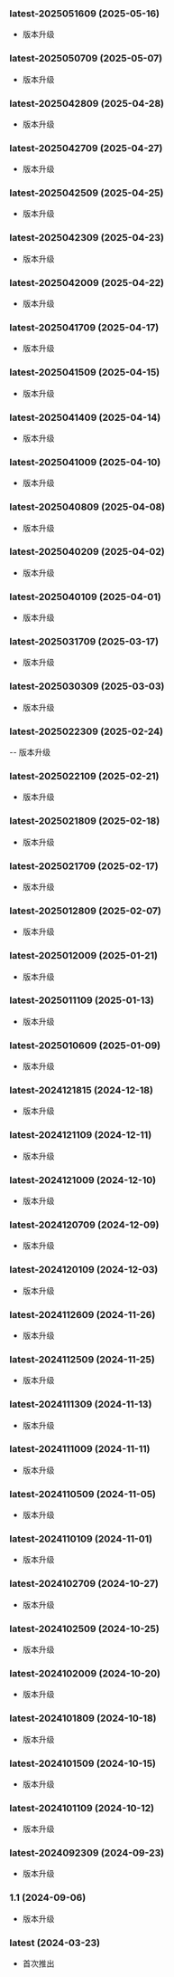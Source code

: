 ### latest-2025051609 (2025-05-16)
- 版本升级
### latest-2025050709 (2025-05-07)
- 版本升级
### latest-2025042809 (2025-04-28)
- 版本升级
### latest-2025042709 (2025-04-27)

- 版本升级

### latest-2025042509 (2025-04-25)

- 版本升级

### latest-2025042309 (2025-04-23)

- 版本升级

### latest-2025042009 (2025-04-22)

- 版本升级

### latest-2025041709 (2025-04-17)

- 版本升级

### latest-2025041509 (2025-04-15)

- 版本升级

### latest-2025041409 (2025-04-14)

- 版本升级

### latest-2025041009 (2025-04-10)

- 版本升级

### latest-2025040809 (2025-04-08)

- 版本升级

### latest-2025040209 (2025-04-02)

- 版本升级

### latest-2025040109 (2025-04-01)

- 版本升级

### latest-2025031709 (2025-03-17)

- 版本升级

### latest-2025030309 (2025-03-03)

- 版本升级

### latest-2025022309 (2025-02-24)

-- 版本升级

### latest-2025022109 (2025-02-21)

- 版本升级

### latest-2025021809 (2025-02-18)

- 版本升级

### latest-2025021709 (2025-02-17)

- 版本升级

### latest-2025012809 (2025-02-07)

- 版本升级

### latest-2025012009 (2025-01-21)

- 版本升级

### latest-2025011109 (2025-01-13)

- 版本升级

### latest-2025010609 (2025-01-09)

- 版本升级

### latest-2024121815 (2024-12-18)

- 版本升级

### latest-2024121109 (2024-12-11)

- 版本升级

### latest-2024121009 (2024-12-10)

- 版本升级

### latest-2024120709 (2024-12-09)

- 版本升级

### latest-2024120109 (2024-12-03)

- 版本升级

### latest-2024112609 (2024-11-26)

- 版本升级

### latest-2024112509 (2024-11-25)

- 版本升级

### latest-2024111309 (2024-11-13)

- 版本升级

### latest-2024111009 (2024-11-11)

- 版本升级

### latest-2024110509 (2024-11-05)

- 版本升级

### latest-2024110109 (2024-11-01)

- 版本升级

### latest-2024102709 (2024-10-27)

- 版本升级

### latest-2024102509 (2024-10-25)

- 版本升级

### latest-2024102009 (2024-10-20)

- 版本升级

### latest-2024101809 (2024-10-18)

- 版本升级

### latest-2024101509 (2024-10-15)

- 版本升级

### latest-2024101109 (2024-10-12)

- 版本升级

### latest-2024092309 (2024-09-23)

- 版本升级

### 1.1 (2024-09-06)

- 版本升级

### latest (2024-03-23)

- 首次推出